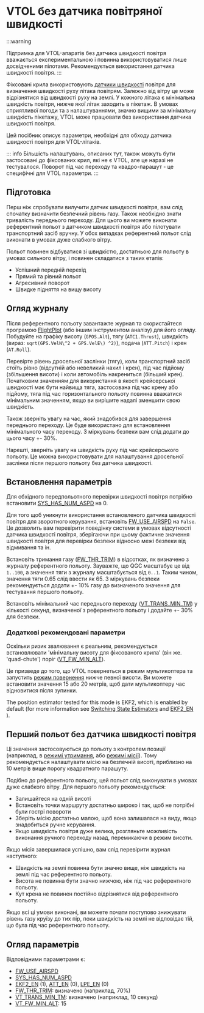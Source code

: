 # VTOL без датчика повітряної швидкості

<Badge type="warning" text="Experimental" />

:::warning

Підтримка для VTOL-апаратів без датчика швидкості повітря вважається експериментальною і повинна використовуватися лише досвідченими пілотами.
Рекомендується використання датчика швидкості повітря.
:::

Фіксовані крила використовують [датчики швидкості](../sensor/airspeed.md) повітря для визначення швидкості руху літака повітрям. Залежно від вітру це може відрізнятися від швидкості руху на землі. У кожного літака є мінімальна швидкість повітря, нижче якої літак заходить в пікетаж. В умовах сприятливої погоди та з налаштуваннями, значно вищими за мінімальну швидкість пікетажу, VTOL може працювати без використання датчика швидкості повітря.

Цей посібник описує параметри, необхідні для обходу датчика швидкості повітря для VTOL-літаків.

::: info 
Більшість налаштувань, описаних тут, також можуть бути застосовані до фіксованих крил, які не є VTOL, але це наразі не тестувалося.
Поворот під час переходу та квадро-парашут - це специфічні для VTOL параметри.
:::

## Підготовка

Перш ніж спробувати вилучити датчик швидкості повітря, вам слід спочатку визначити безпечний рівень газу. Також необхідно знати тривалість переднього переходу. Для цього ви можете виконати референтний польот з датчиком швидкості повітря або пілотувати транспортний засіб вручну. У обох випадках референтний польот слід виконати в умовах дуже слабкого вітру.

Польот повинен відбуватися зі швидкістю, достатньою для польоту в умовах сильного вітру, і повинен складатися з таких етапів:

- Успішний передній перехід
- Прямий та рівний польот
- Агресивний поворот
- Швидке підняття на вищу висоту

## Огляд журналу

Після референтного польоту завантажте журнал та скористайтеся програмою [FlightPlot](../log/flight_log_analysis.md#flightplot) (або іншим інструментом аналізу) для його огляду. Побудуйте на графіку висоту (`GPOS.Alt`), тягу (`ATC1.Thrust`), швидкість (вираз: `sqrt(GPS.VelN\^2 + GPS.VelE\) ^2)`), подача (`ATT.Pitch`) і крен (`AT.Roll`).

Перевірте рівень дросельної заслінки (тягу), коли транспортний засіб стоїть рівно (відсутній або невеликий нахил і крен), під час підйому (збільшення висоти) і коли автомобіль накрениться (більший крен). Початковим значенням для використання в якості крейсерської швидкості має бути найвища тяга, застосована під час крену або підйому, тяга під час горизонтального польоту повинна вважатися мінімальним значенням, якщо ви вирішите надалі зменшити свою швидкість.

Також зверніть увагу на час, який знадобився для завершення переднього переходу. Це буде використано для встановлення мінімального часу переходу. З міркувань безпеки вам слід додати до цього часу +- 30%.

Нарешті, зверніть увагу на швидкість руху під час крейсерського польоту. Це можна використовувати для налаштування дросельної заслінки після першого польоту без датчика швидкості.

## Встановлення параметрів

Для обхідного передпольотного перевірки швидкості повітря потрібно встановити [SYS_HAS_NUM_ASPD](../advanced_config/parameter_reference.md#SYS_HAS_NUM_ASPD) на 0.

Для того щоб уникнути використання встановленого датчика швидкості повітря для зворотного керування, встановіть [FW_USE_AIRSPD](../advanced_config/parameter_reference.md#FW_USE_AIRSPD) на `False`. Це дозволить вам перевірити поведінку системи в умовах відсутності датчика швидкості повітря, зберігаючи при цьому фактичне значення швидкості повітря для перевірки безпеки відносно межі безпеки від відмивання та ін.

Встановіть тримання газу ([FW_THR_TRIM](../advanced_config/parameter_reference.md#FW_THR_TRIM)) в відсотках, як визначено з журналу референтного польоту. Зауважте, що QGC масштабує це від `1..100`, а значення тяги з журналу масштабується від `0..1`. Таким чином, значення тяги 0.65 слід ввести як 65. З міркувань безпеки рекомендується додати +- 10% газу до визначеного значення для тестування першого польоту.

Встановіть мінімальний час переднього переходу ([VT_TRANS_MIN_TM](../advanced_config/parameter_reference.md#VT_TRANS_MIN_TM)) у кількості секунд, визначеної з референтного польоту і додайте +- 30% для безпеки.

### Додаткові рекомендовані параметри

Оскільки ризик звалювання є реальним, рекомендується встановлювати 'мінімальну висоту для фіксованого крила' (він же. 'quad-chute') поріг ([VT_FW_MIN_ALT](../advanced_config/parameter_reference.md#VT_FW_MIN_ALT)).

Це призведе до того, що VTOL повернеться в режим мультикоптера та запустить [режим повернення](../flight_modes_vtol/return.md) нижче певної висоти. Ви можете встановити значення 15 або 20 метрів, щоб дати мультикоптеру час відновитися після зупинки.

The position estimator tested for this mode is EKF2, which is enabled by default (for more information see [Switching State Estimators](../advanced/switching_state_estimators.md#how-to-enable-different-estimators) and [EKF2_EN ](../advanced_config/parameter_reference.md#EKF2_EN)).

## Перший польот без датчика швидкості повітря

Ці значення застосовуються до польоту з контролем позиції (наприклад, в [режимі утримання](../flight_modes_fw/hold.md), або [режимі місії](../flight_modes_vtol/mission.md)). Тому рекомендується налаштувати місію на безпечній висоті, приблизно на 10 метрів вище порогу квадратного парашуту.

Подібно до референтного польоту, цей польот слід виконувати в умовах дуже слабкого вітру. Для першого польоту рекомендується:

- Залишайтеся на одній висоті
- Встановіть точки маршруту достатньо широко і так, щоб не потрібні були гострі повороти
- Зберіть місію достатньо малою, щоб вона залишалася на виду, якщо знадобиться ручне керування.
- Якщо швидкість повітря дуже велика, розгляньте можливість виконання ручного переходу назад, перемикаючи в режим висоти.

Якщо місія завершилася успішно, вам слід перевірити журнал наступного:

- Швидкість на землі повинна бути значно вище, ніж швидкість на землі під час референтного польоту.
- Висота не повинна бути значно нижчою, ніж під час референтного польоту.
- Кут крена не повинен постійно відрізнятися від референтного польоту.

Якщо всі ці умови виконані, ви можете почати поступово знижувати рівень газу круїзу до тих пір, поки швидкість на землі не відповідає тій, що була під час референтного польоту.

## Огляд параметрів

Відповідними параметрами є:

- [FW_USE_AIRSPD](../advanced_config/parameter_reference.md#FW_USE_AIRSPD)
- [SYS_HAS_NUM_ASPD](../advanced_config/parameter_reference.md#SYS_HAS_NUM_ASPD)
- [EKF2_EN](../advanced_config/parameter_reference.md#EKF2_EN) (1), [ATT_EN](../advanced_config/parameter_reference.md#ATT_EN) (0), [LPE_EN](../advanced_config/parameter_reference.md#LPE_EN) (0)
- [FW_THR_TRIM](../advanced_config/parameter_reference.md#FW_THR_TRIM): визначено (наприклад, 70%)
- [VT_TRANS_MIN_TM](../advanced_config/parameter_reference.md#VT_TRANS_MIN_TM): визначено (наприклад, 10 секунд)
- [VT_FW_MIN_ALT](../advanced_config/parameter_reference.md#VT_FW_MIN_ALT): 15
